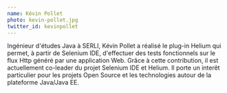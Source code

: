 ```yaml
---
name: Kévin Pollet
photo: kevin-pollet.jpg
twitter_id: kevinpollet
---
```


Ingénieur d'études Java à SERLI, Kévin Pollet a réalisé le plug-in Helium qui permet, à partir de Selenium IDE, d'effectuer des tests fonctionnels sur le flux Http généré par une application Web. Grâce à cette contribution, il est actuellement co-leader du projet Selenium IDE et Helium. Il porte un interêt particulier pour les projets Open Source et les technologies autour de la plateforme Java/Java EE.